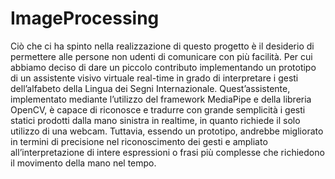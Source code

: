 # ImageProcessing

Ciò che ci ha spinto nella realizzazione di questo progetto è il desiderio di permettere alle persone non
udenti di comunicare con più facilità. Per cui abbiamo deciso di dare un piccolo contributo implementando
un prototipo di un assistente visivo virtuale real-time in grado di interpretare i gesti dell’alfabeto della
Lingua dei Segni Internazionale.
Quest’assistente, implementato mediante l’utilizzo del framework MediaPipe e della libreria OpenCV, è
capace di riconosce e tradurre con grande semplicità i gesti statici prodotti dalla mano sinistra in realtime,
in quanto richiede il solo utilizzo di una webcam.
Tuttavia, essendo un prototipo, andrebbe migliorato in termini di precisione nel riconoscimento dei gesti
e ampliato all’interpretazione di intere espressioni o frasi più complesse che richiedono il movimento
della mano nel tempo.

